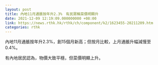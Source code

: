 ```yaml
---
layout: post
title: 內地11月通脹按年升2.3%　有民眾稱菜價明顯升
date: 2021-12-09 12:19:09.000000000 +08:00
link: https://news.rthk.hk/rthk/ch/component/k2/1623455-20211209.htm
categories: rthk
---
```


內地11月通脹按年升2.3%，創15個月新高；但按月比較，上月通脹升幅減慢至0.4%。

有內地居民認為，物價大致平穩，但菜價明顯上升。
